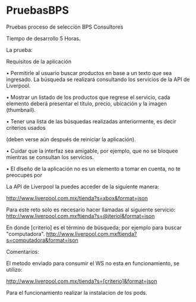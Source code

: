 # PruebasBPS
Pruebas proceso de selección BPS Consultores 

Tiempo de desarrollo 5 Horas.

La prueba:

Requisitos de la aplicación

• Permitirle al usuario buscar productos en base a un texto que sea ingresado. La búsqueda se realizará consultando los servicios de la API de Liverpool.

• Mostrar un listado de los productos que regrese el servicio, cada elemento deberá presentar el título, precio, ubicación y la imagen (thumbnail).

• Tener una lista de las búsquedas realizadas anteriormente, es decir criterios usados

(deben verse aún después de reiniciar la aplicación).

• Cuidar que la interfaz sea amigable, por ejemplo, que no se bloquee mientras se consultan los servicios.

• El diseño de la aplicación no es un elemento a tomar en cuenta, no te preocupes por

La API de Liverpool la puedes acceder de la siguiente manera:

http://www.liverpool.com.mx/tienda?s=xbox&format=json

Para este reto solo es necesario hacer llamadas al siguiente servicio: http://www.liverpool.com.mxftienda?s=@iteriol&format=ison

En donde [criterio] es el término de búsqueda; por ejemplo para buscar "computadora". http://www.liverpool.com.mxftienda?s=computadora&format=ison


Comentarios:

El metodo enviado para consumir el WS no esta en funcionamiento, se utilizo:

http://www.liverpool.com.mx/tienda?s=[criterio]&format=json

Para el funcionamiento realizar la instalacion de los pods.
